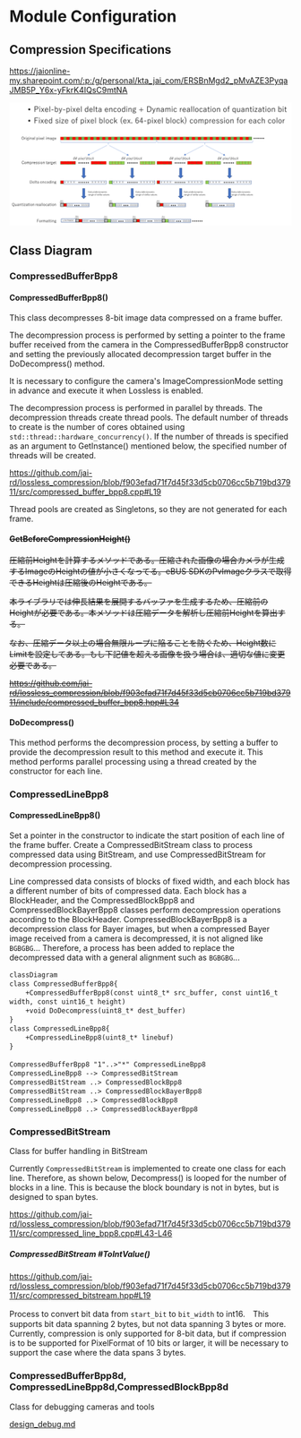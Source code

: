 

# Module Configuration

## Compression Specifications

https://jaionline-my.sharepoint.com/:p:/g/personal/kta_jai_com/ERSBnMgd2_pMvAZE3PyqaJMB5P_Y6x-yFkrK4IQsC9mtNA

![image-20220427185854483](images/image-20220427185854483.png)

## Class Diagram

### CompressedBufferBpp8

#### CompressedBufferBpp8()

This class decompresses 8-bit image data compressed on a frame buffer.

The decompression process is performed by setting a pointer to the frame buffer received from the camera in the CompressedBufferBpp8 constructor and setting the previously allocated decompression target buffer in the DoDecompress() method.

It is necessary to configure the camera's ImageCompressionMode setting in advance and execute it when Lossless is enabled.

The decompression process is performed in parallel by threads. The decompression threads create thread pools. The default number of threads to create is the number of cores obtained using `std::thread::hardware_concurrency()`. If the number of threads is specified as an argument to GetInstance() mentioned below, the specified number of threads will be created.

https://github.com/jai-rd/lossless_compression/blob/f903efad71f7d45f33d5cb0706cc5b719bd37911/src/compressed_buffer_bpp8.cpp#L19

Thread pools are created as Singletons, so they are not generated for each frame.
#### ~~GetBeforeCompressionHeight()~~

~~圧縮前Heightを計算するメソッドである。圧縮された画像の場合カメラが生成するImageのHeightの値が小さくなってる。eBUS SDKのPvImageクラスで取得できるHeightは圧縮後のHeightである。~~

~~本ライブラリでは伸長結果を展開するバッファを生成するため、圧縮前のHeightが必要である。本メソッドは圧縮データを解析し圧縮前Heightを算出する。~~

~~なお、圧縮データ以上の場合無限ループに陥ることを防ぐため、Height数にLimitを設定してある。もし下記値を超える画像を扱う場合は、適切な値に変更必要である。~~

~~https://github.com/jai-rd/lossless_compression/blob/f903efad71f7d45f33d5cb0706cc5b719bd37911/include/compressed_buffer_bpp8.hpp#L34~~



#### DoDecompress()

This method performs the decompression process, by setting a buffer to provide the decompression result to this method and execute it.  This method performs parallel processing using a thread created by the constructor for each line.

### CompressedLineBpp8

#### CompressedLineBpp8()

Set a pointer in the constructor to indicate the start position of each line of the frame buffer. Create a CompressedBitStream class to process compressed data using BitStream, and use CompressedBitStream for decompression processing. 

Line compressed data consists of blocks of fixed width, and each block has a different number of bits of compressed data. Each block has a BlockHeader, and the CompressedBlockBpp8 and CompressedBlockBayerBpp8 classes perform decompression operations according to the BlockHeader. CompressedBlockBayerBpp8 is a decompression class for Bayer images, but when a compressed Bayer image received from a camera is decompressed, it is not aligned like `BGBGBG`...  Therefore, a process has been added to replace the decompressed data with a general alignment such as `BGBGBG`...


```mermaid
classDiagram
class CompressedBufferBpp8{
	+CompressedBufferBpp8(const uint8_t* src_buffer, const uint16_t width, const uint16_t height)
	+void DoDecompress(uint8_t* dest_buffer)
}
class CompressedLineBpp8{
	+CompressedLineBpp8(uint8_t* linebuf)
}

CompressedBufferBpp8 "1"..>"*" CompressedLineBpp8
CompressedLineBpp8 --> CompressedBitStream
CompressedBitStream ..> CompressedBlockBpp8
CompressedBitStream ..> CompressedBlockBayerBpp8
CompressedLineBpp8 ..> CompressedBlockBpp8
CompressedLineBpp8 ..> CompressedBlockBayerBpp8

```

### CompressedBitStream

Class for buffer handling in BitStream

Currently `CompressedBitStream` is implemented to create one class for each line. Therefore, as shown below, Decompress() is looped for the number of blocks in a line. This is because the block boundary is not in bytes, but is designed to span bytes.

https://github.com/jai-rd/lossless_compression/blob/f903efad71f7d45f33d5cb0706cc5b719bd37911/src/compressed_line_bpp8.cpp#L43-L46

##### CompressedBitStream #ToIntValue()

https://github.com/jai-rd/lossless_compression/blob/f903efad71f7d45f33d5cb0706cc5b719bd37911/src/compressed_bitstream.hpp#L19

Process to convert bit data from `start_bit` to `bit_width` to int16.　This supports bit data spanning 2 bytes, but not data spanning 3 bytes or more. Currently, compression is only supported for 8-bit data, but if compression is to be supported for PixelFormat of 10 bits or larger, it will be necessary to support the case where the data spans 3 bytes.

### CompressedBufferBpp8d, CompressedLineBpp8d,CompressedBlockBpp8d

Class for debugging cameras and tools

[design_debug.md](design_debug.md)

